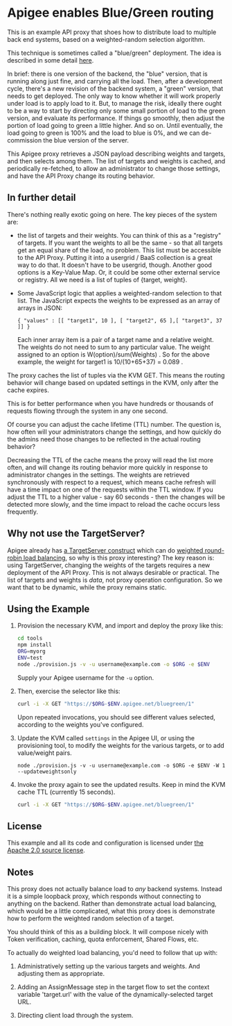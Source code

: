 # Apigee enables Blue/Green routing

This is an example API proxy that shoes how to distribute load to multiple back end
systems, based on a weighted-random selection algorithm.

This technique is sometimes called a "blue/green" deployment. The idea is described in
some detail
[here](https://cloudnative.io/blog/2015/02/the-dos-and-donts-of-bluegreen-deployment/).

In brief: there is one version of the backend, the "blue" version, that is running along
just fine, and carrying all the load.  Then, after a development cycle, there's a new
revision of the backend system, a "green" version, that needs to get deployed. The only
way to know whether it will work properly under load is to apply load to it.  But, to
manage the risk, ideally there ought to be a way to start by directing only some small
portion of load to the green version, and evaluate its performance. If things go
smoothly, then adjust the portion of load going to green a little higher.  And so
on. Until eventually, the load going to green is 100% and the load to blue is 0%, and we
can de-commission the blue version of the server.

This Apigee proxy retrieves a JSON payload describing weights and targets, and then
selects among them.  The list of targets and weights is cached, and periodically
re-fetched, to allow an administrator to change those settings, and have the API Proxy
change its routing behavior.

## In further detail

There's nothing really exotic going on here. The key pieces of the system are:

- the list of targets and their weights. You can think of this as a "registry" of
  targets.  If you want the weights to all be the same - so that all targets get an
  equal share of the load, no problem. This list must be accessible to the API Proxy.
  Putting it into a usergrid / BaaS collection is a great way to do that. It doesn't
  have to be usergrid, though. Another good options is a Key-Value Map. Or, it could be
  some other external service or registry. All we need is a list of tuples of {target,
  weight}.

- Some JavaScript logic that applies a weighted-random selection to that list. The JavaScript
  expects the weights to be expressed as an array of arrays in JSON:

  ```
  { "values" : [[ "target1", 10 ], [ "target2", 65 ],[ "target3", 37 ]] }
  ```

  Each inner array item is a pair of a target name and a relative weight. The weights do
  not need to sum to any particular value. The weight assigned to an option is
  W(option)/sum(Weights) .  So for the above example, the weight for target1 is
  10/(10+65+37) = 0.089 .

The proxy caches the list of tuples via the KVM GET. This means the routing behavior will
change based on updated settings in the KVM, only after the cache expires.

This is for better performance  when you have hundreds or thousands of requests flowing through the
system in any one second.

Of course you can adjust the cache lifetime (TTL) number. The question is, how often
will your administrators change the settings, and how quickly do the admins need those
changes to be reflected in the actual routing behavior?

Decreasing the TTL of the cache means the proxy will read the list more often, and will
change its routing behavior more quickly in response to administrator changes in the
settings.  The weights are retrieved synchronously with respect to a request, which
means cache refresh will have a time impact on one of the requests within the TTL
window. If you adjust the TTL to a higher value - say 60 seconds - then the changes will
be detected more slowly, and the time impact to reload the cache occurs less frequently.


## Why not use the TargetServer?

Apigee already has [a TargetServer
construct](http://docs.apigee.com/api-services/content/load-balancing-across-backend-servers) which
can do [weighted round-robin load
balancing](https://community.apigee.com/articles/17980/how-to-use-target-servers-in-your-api-proxies.html),
so why is this proxy interesting?  The key reason is: using TargetServer, changing the weights of
the targets requires a new deployment of the API Proxy. This is not always desirable or
practical. The list of targets and weights is *data*, not proxy operation
configuration. So we want that to be dynamic, while the proxy remains static.


## Using the Example

1. Provision the necessary KVM, and import and deploy the proxy like this:

   ```sh
   cd tools
   npm install
   ORG=myorg
   ENV=test
   node ./provision.js -v -u username@example.com -o $ORG -e $ENV
   ```

   Supply your Apigee username for the `-u` option.


2. Then, exercise the selector like this:
   ```sh
   curl -i -X GET "https://$ORG-$ENV.apigee.net/bluegreen/1"
   ```

   Upon repeated invocations, you should see different values selected,
   according to the weights you've configured.

3. Update the KVM called `settings` in the Apigee UI, or using the provisioning tool, to modify the weights for
   the various targets, or to add value/weight pairs.
   ```
   node ./provision.js -v -u username@example.com -o $ORG -e $ENV -W 1 --updateweightsonly
   ```

4. Invoke the proxy again to
   see  the updated results.  Keep in mind the KVM cache TTL (currently 15 seconds).
   ```sh
   curl -i -X GET "https://$ORG-$ENV.apigee.net/bluegreen/1"
   ```

## License

This example and all its code and configuration is licensed under [the Apache 2.0 source
license](LICENSE).


## Notes

This proxy does not actually balance load to *any* backend systems. Instead it is a simple
loopback proxy, which responds without connecting to anything on the backend. Rather
than demonstrate actual load balancing, which would be a little complicated, what this
proxy does is demonstrate how to perform the weighted random selection of a target.


You should think of this as a building block.  It will compose
nicely with Token verification, caching, quota enforcement,
Shared Flows, etc.

To actually do weighted load balancing, you'd need to follow that up with:

1. Administratively setting up the various targets and weights. And adjusting them as appropriate.

2. Adding an AssignMessage step in the target flow to set the context variable 'target.url' with the value of the dynamically-selected target URL.

3. Directing client load through the system.
